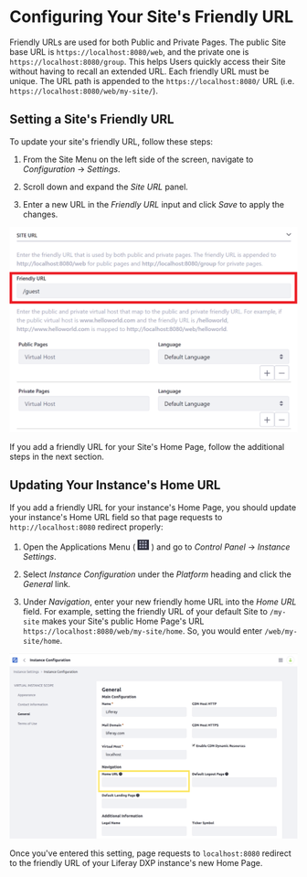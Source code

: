# Configuring Your Site's Friendly URL

Friendly URLs are used for both Public and Private Pages. The public Site base URL is `https://localhost:8080/web`, and the private one is `https://localhost:8080/group`. This helps Users quickly access their Site without having to recall an extended URL. Each friendly URL must be unique. The URL path is appended to the `https://localhost:8080/` URL (i.e. `https://localhost:8080/web/my-site/`).

## Setting a Site's Friendly URL

To update your site's friendly URL, follow these steps:

1. From the Site Menu on the left side of the screen, navigate to *Configuration* &rarr; *Settings*.

1. Scroll down and expand the *Site URL* panel.

1. Enter a new URL in the *Friendly URL* input and click *Save* to apply the changes.

![You can configure a friendly URL for your Site.](./configuring-your-sites-friendly-url/images/01.png)

If you add a friendly URL for your Site's Home Page, follow the additional steps in the next section.

## Updating Your Instance's Home URL

If you add a friendly URL for your instance's Home Page, you should update your instance's Home URL field so that page requests to `http://localhost:8080` redirect properly: <!-- What is a Home URL? Do I HAVE to do this? What does it impact? -->

1. Open the Applications Menu ( ![Applications Menu icon](../../../images/icon-applications-menu.png) ) and go to *Control Panel* &rarr; *Instance Settings*.

1. Select *Instance Configuration* under the *Platform* heading and click the *General* link.

1. Under *Navigation*, enter your new friendly home URL into the *Home URL* field. For example, setting the friendly URL of your default Site to `/my-site` makes your Site's public Home Page's URL `https://localhost:8080/web/my-site/home`. So, you would enter `/web/my-site/home`.

![Enter the updated home URL to redirect to your new friendly URL.](./configuring-your-sites-friendly-url/images/02.png)

Once you've entered this setting, page requests to `localhost:8080` redirect to the friendly URL of your Liferay DXP instance's new Home Page.
